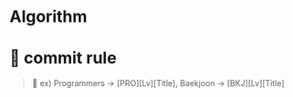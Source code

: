 # Algorithm

# 📝 commit rule

> 📌 ex) Programmers -> [PRO][Lv][Title], Baekjoon -> [BKJ][Lv][Title]
